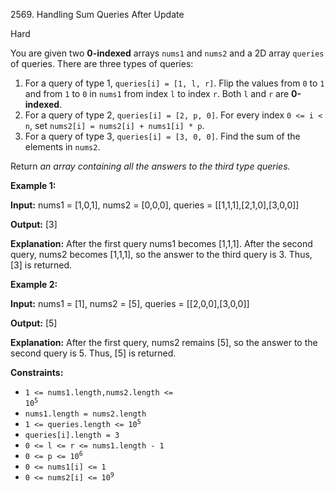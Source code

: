 2569\. Handling Sum Queries After Update

Hard

You are given two **0-indexed** arrays `nums1` and `nums2` and a 2D array `queries` of queries. There are three types of queries:

1.  For a query of type 1, `queries[i] = [1, l, r]`. Flip the values from `0` to `1` and from `1` to `0` in `nums1` from index `l` to index `r`. Both `l` and `r` are **0-indexed**.
2.  For a query of type 2, `queries[i] = [2, p, 0]`. For every index `0 <= i < n`, set `nums2[i] = nums2[i] + nums1[i] * p`.
3.  For a query of type 3, `queries[i] = [3, 0, 0]`. Find the sum of the elements in `nums2`.

Return _an array containing all the answers to the third type queries._

**Example 1:**

**Input:** nums1 = [1,0,1], nums2 = [0,0,0], queries = [[1,1,1],[2,1,0],[3,0,0]]

**Output:** [3]

**Explanation:** After the first query nums1 becomes [1,1,1]. After the second query, nums2 becomes [1,1,1], so the answer to the third query is 3. Thus, [3] is returned.

**Example 2:**

**Input:** nums1 = [1], nums2 = [5], queries = [[2,0,0],[3,0,0]]

**Output:** [5]

**Explanation:** After the first query, nums2 remains [5], so the answer to the second query is 5. Thus, [5] is returned.

**Constraints:**

*   <code>1 <= nums1.length,nums2.length <= 10<sup>5</sup></code>
*   `nums1.length = nums2.length`
*   <code>1 <= queries.length <= 10<sup>5</sup></code>
*   `queries[i].length = 3`
*   `0 <= l <= r <= nums1.length - 1`
*   <code>0 <= p <= 10<sup>6</sup></code>
*   `0 <= nums1[i] <= 1`
*   <code>0 <= nums2[i] <= 10<sup>9</sup></code>